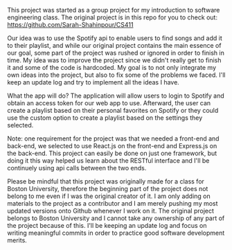 This project was started as a group project for my introduction to software engineering class. The original project is in this repo for you to check out: https://github.com/Sarah-Shahinpour/CS411

Our idea was to use the Spotify api to enable users to find songs and add it to their playlist, and while our original project contains the main essence of our goal, some part of the project was rushed or ignored in order to finish in time.
My idea was to improve the project since we didn't really get to finish it and some of the code is hardcoded. My goal is to not only integrate my own ideas into the project, but also to fix some of the problems we faced. I'll keep an update log and try to implement all the ideas I have.

What the app will do?
The application will allow users to login to Spotify and obtain an access token for our web app to use. Afterward, the user can create a playlist based on their personal favorites on Spotify or they could use the custom option to create a playlist based on the settings they selected. 

Note: one requirement for the project was that we needed a front-end and back-end, we selected to use React.js on the front-end and Express.js on the back-end. This project can easily be done on just one framework, but doing it this way helped us learn about the RESTful interface and I'll be continuely using api calls between the two ends.

Please be mindful that this project was originally made for a class for Boston University, therefore the beginning part of the project does not belong to me even if I was the original creator of it. I am only adding on materials to the project as a contributor and I am merely pushing my most updated versions onto Github whenever I work on it. The original project belongs to Boston University and I cannot take any ownership of any part of the project because of this. I'll be keeping an update log and focus on writing meaningful commits in order to practice good software development merits.